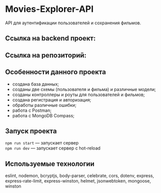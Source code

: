 # Movies-Explorer-API

API для аутентификации пользователей и сохранения фильмов.

## Ссылка на backend проект: 

## Ссылка на репозиторий:

## Особенности данного проекта

* создана база данных;
* созданы две схемы (пользователя и  фильма) и различные модели; 
* созданы контроллеры и роуты для пользователей и фильмов;
* создана регистрация и авторизация;
* обработы различные ошибки;
* работа с Postman;
* работа с MongoDB Compass;

## Запуск проекта

`npm run start` — запускает сервер   
`npm run dev` — запускает сервер с hot-reload

## Используемые технологии

eslint, nodemon, bcryptjs, body-parser, celebrate, cors, dotenv, express, express-rate-limit, express-winston, helmet, jsonwebtoken, mongoose, winston







